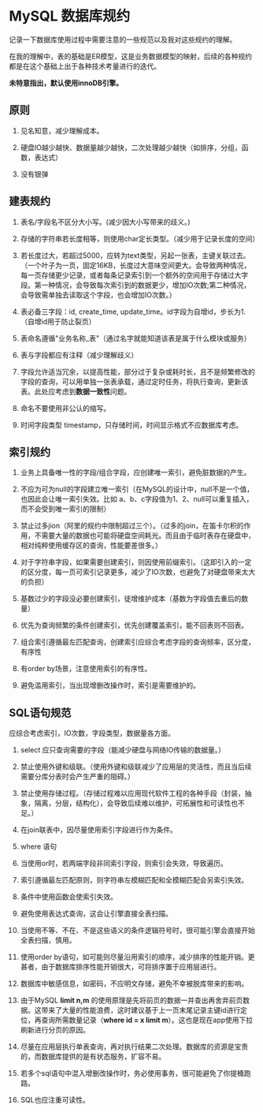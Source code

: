 # MySQL 数据库规约
记录一下数据库使用过程中需要注意的一些规范以及我对这些规约的理解。

在我的理解中，表的基础是ER模型，这是业务数据模型的映射，后续的各种规约都是在这个基础上出于各种技术考量进行的迭代。

**未特意指出，默认使用innoDB引擎。**

## 原则

1. 见名知意，减少理解成本。

2. 硬盘IO越少越快、数据量越少越快，二次处理越少越快（如排序，分组，函数，表达式）

3. 没有银弹

## 建表规约

1. 表名/字段名不区分大小写。(减少因大小写带来的歧义。)

2. 存储的字符串若长度相等，则使用char定长类型。（减少用于记录长度的空间）

3. 若长度过大，若超过5000，应转为text类型，另起一张表，主键关联过去。（一个叶子为一页，固定16KB，长度过大意味空间更大。会导致两种情况，每一页存储更少记录，或者每条记录索引到一个额外的空间用于存储过大字段。第一种情况，会导致每次索引到的数据更少，增加IO次数;第二种情况，会导致需单独去读取这个字段，也会增加IO次数。）

4. 表必备三字段：id, create_time, update_time。id字段为自增id，步长为1.（自增id用于防止裂页）

5. 表命名遵循"业务名称_表"（通过名字就能知道该表是属于什么模块或服务）

6. 表与字段都应有注释（减少理解歧义）

7. 字段允许适当冗余，以提高性能，部分过于复杂或耗时长，且不是频繁修改的字段的查询，可以用单独一张表承载，通过定时任务，将执行查询，更新该表。此处应考虑到**数据一致性**问题。

8. 命名不要使用非公认的缩写。

9. 时间字段类型 timestamp，只存储时间，时间显示格式不应数据库考虑。 

## 索引规约

1. 业务上具备唯一性的字段/组合字段，应创建唯一索引，避免脏数据的产生。

2. 不应为可为null的字段建立唯一索引（在MySQL的设计中，null不是一个值，也因此会让唯一索引失效。比如 a、b、c字段值为1、2、null可以重复插入，而不会受到唯一索引的限制）

3. 禁止过多jion（阿里的规约中限制超过三个）。（过多的join，在笛卡尔积的作用，不需要大量的数据也可能将硬盘空间耗光。而且由于临时表存在硬盘中，相对纯粹使用缓存区的查询，性能要差很多。）

4. 对于字符串字段，如果需要创建索引，则因使用前缀索引。（这即引入的一定的区分度，每一页可索引记录更多，减少了IO次数，也避免了对硬盘带来太大的负担）

5. 基数过少的字段没必要创建索引，徒增维护成本（基数为字段值去重后的数量）

6. 优先为查询频繁的条件创建索引，优先创建覆盖索引，能不回表则不回表。

7. 组合索引遵循最左匹配查询，创建索引应综合考虑字段的查询频率，区分度，有序性

8. 有order by场景，注意使用索引的有序性。

9. 避免滥用索引，当出现增删改操作时，索引是需要维护的。



## SQL语句规范

应综合考虑索引，IO次数，字段类型，数据量各方面。

1. select 应只查询需要的字段（能减少硬盘与网络IO传输的数据量。）

2. 禁止使用外键和级联。（使用外键和级联减少了应用层的灵活性，而且当后续需要分库分表时会产生严重的阻碍。）

3. 禁止使用存储过程。（存储过程难以应用现代软件工程的各种手段（封装，抽象，隔离，分层，结构化），会导致后续难以维护，可拓展性和可读性也不足。）

4. 在join联表中，因尽量使用索引字段进行作为条件。

5. where 语句

  1. 当使用or时，若两端字段非同索引字段，则索引会失效，导致遍历。

  2. 索引遵循最左匹配原则，则字符串左模糊匹配和全模糊匹配会另索引失效。

  3. 条件中使用函数会使索引失效。

  4. 避免使用表达式查询，这会让引擎直接全表扫描。

  5. 当使用不等、不在、不是这些语义的条件逻辑符号时，很可能引擎会直接开始全表扫描，慎用。

1. 使用order by语句，如可能则尽量沿用索引的顺序，减少排序的性能开销。更甚者，由于数据库排序性能开销很大，可将排序置于应用层进行。

2. 数据库中敏感信息，如密码，不应明文存储，避免不幸被脱库带来的影响。

3. 由于MySQL **limit n,m** 的使用原理是先将前页的数据一并查出再舍弃前页数据。这带来了大量的性能浪费，这时建议基于上一页末尾记录主键id进行定位，再查询所需数量记录（**where id = x limit m**）。这也是现在app使用下拉刷新进行分页的原因。

4. 尽量在应用层执行单表查询，再对执行结果二次处理。数据库的资源是宝贵的，而数据库提供的是有状态服务，扩容不易。

5. 若多个sql语句中混入增删改操作时，务必使用事务，很可能避免了你提桶跑路。

6. SQL也应注重可读性。

